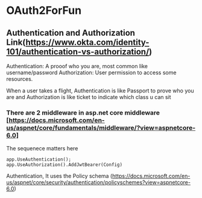 # OAuth2ForFun



## Authentication and Authorization Link(https://www.okta.com/identity-101/authentication-vs-authorization/)
Authentication: A prooof who you are, most common like username/password
Authorization: User permission to access some resources. 

When a user takes a flight, Authentication is like Passport to prove who you are and Authorization is like ticket to indicate which class u can sit


### There are 2 middleware in asp.net core middleware [https://docs.microsoft.com/en-us/aspnet/core/fundamentals/middleware/?view=aspnetcore-6.0] 
The sequenece matters here
```
app.UseAuthentication();
app.UseAuthorization().AddJwtBearer(Config)
```

Authentication,
It uses the Policy schema (https://docs.microsoft.com/en-us/aspnet/core/security/authentication/policyschemes?view=aspnetcore-6.0)

